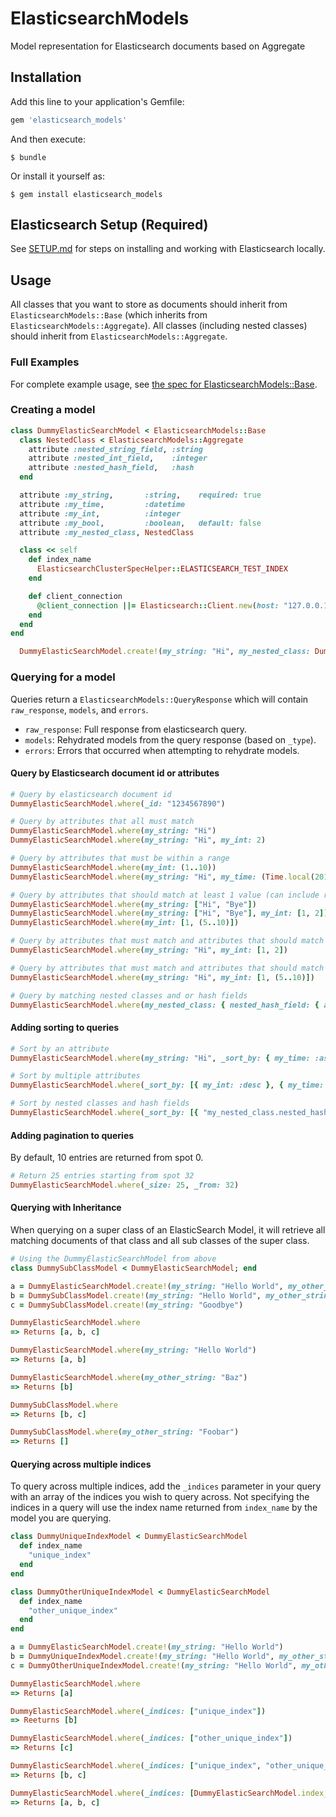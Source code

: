 # ElasticsearchModels
Model representation for Elasticsearch documents based on Aggregate

## Installation

Add this line to your application's Gemfile:

```ruby
gem 'elasticsearch_models'
```

And then execute:

```shell
$ bundle
```

Or install it yourself as:

```shell
$ gem install elasticsearch_models
```

## Elasticsearch Setup (Required)
See [SETUP.md]("https://github.com/Invoca/elasticsearch_models/blob/master/SETUP.md") for steps on installing and working with Elasticsearch locally.

## Usage
All classes that you want to store as documents should inherit from `ElasticsearchModels::Base` (which inherits from `ElasticsearchModels::Aggregate`). All classes (including nested classes) should inherit from `ElasticsearchModels::Aggregate`.

### Full Examples
For complete example usage, see [the spec for ElasticsearchModels::Base]("https://github.com/Invoca/elasticsearch_models/blob/master/spec/base_spec.rb").

### Creating a model
```ruby
class DummyElasticSearchModel < ElasticsearchModels::Base
  class NestedClass < ElasticsearchModels::Aggregate
    attribute :nested_string_field, :string
    attribute :nested_int_field,    :integer
    attribute :nested_hash_field,   :hash
  end

  attribute :my_string,       :string,    required: true
  attribute :my_time,         :datetime
  attribute :my_int,          :integer
  attribute :my_bool,         :boolean,   default: false
  attribute :my_nested_class, NestedClass

  class << self
    def index_name
      ElasticsearchClusterSpecHelper::ELASTICSEARCH_TEST_INDEX
    end

    def client_connection
      @client_connection ||= Elasticsearch::Client.new(host: "127.0.0.1", port: ENV["ELASTICSEARCH_TEST_PORT"] || 9250, scheme: "http")
    end
  end
end
```

```ruby
  DummyElasticSearchModel.create!(my_string: "Hi", my_nested_class: DummyElasticSearchModel::NestedClass.new(nested_int_field: 5, nested_hash_field: { "a" => 1, "b" => 2 }))
```

### Querying for a model
Queries return a `ElasticsearchModels::QueryResponse` which will contain `raw_response`, `models`, and `errors`.
* `raw_response`: Full response from elasticsearch query.
* `models`: Rehydrated models from the query response (based on `_type`).
* `errors`: Errors that occurred when attempting to rehydrate models.

#### Query by Elasticsearch document id or attributes

```ruby
# Query by elasticsearch document id
DummyElasticSearchModel.where(_id: "1234567890")

# Query by attributes that all must match
DummyElasticSearchModel.where(my_string: "Hi")
DummyElasticSearchModel.where(my_string: "Hi", my_int: 2)

# Query by attributes that must be within a range
DummyElasticSearchModel.where(my_int: (1..10))
DummyElasticSearchModel.where(my_string: "Hi", my_time: (Time.local(2018, 12, 12)..Time.local(2018, 12, 13)))

# Query by attributes that should match at least 1 value (can include ranges)
DummyElasticSearchModel.where(my_string: ["Hi", "Bye"])
DummyElasticSearchModel.where(my_string: ["Hi", "Bye"], my_int: [1, 2])
DummyElasticSearchModel.where(my_int: [1, (5..10)])

# Query by attributes that must match and attributes that should match at least 1 value
DummyElasticSearchModel.where(my_string: "Hi", my_int: [1, 2])

# Query by attributes that must match and attributes that should match at least 1 value (can include ranges)
DummyElasticSearchModel.where(my_string: "Hi", my_int: [1, (5..10)])

# Query by matching nested classes and or hash fields
DummyElasticSearchModel.where(my_nested_class: { nested_hash_field: { a: 1, b: 2 } })
```

#### Adding sorting to queries

```ruby
# Sort by an attribute
DummyElasticSearchModel.where(my_string: "Hi", _sort_by: { my_time: :asc })

# Sort by multiple attributes
DummyElasticSearchModel.where(_sort_by: [{ my_int: :desc }, { my_time: :asc }])

# Sort by nested classes and hash fields
DummyElasticSearchModel.where(_sort_by: [{ "my_nested_class.nested_hash_field.a.b" => :desc })
```

#### Adding pagination to queries
By default, 10 entries are returned from spot 0.

```ruby
# Return 25 entries starting from spot 32
DummyElasticSearchModel.where(_size: 25, _from: 32)
```

#### Querying with Inheritance
When querying on a super class of an ElasticSearch Model, it will retrieve all matching documents of that class and all sub classes of the super class.
```ruby
# Using the DummyElasticSearchModel from above
class DummySubClassModel < DummyElasticSearchModel; end

a = DummyElasticSearchModel.create!(my_string: "Hello World", my_other_string: "Foobar")
b = DummySubClassModel.create!(my_string: "Hello World", my_other_string: "Baz")
c = DummySubClassModel.create!(my_string: "Goodbye")

DummyElasticSearchModel.where
=> Returns [a, b, c]

DummyElasticSearchModel.where(my_string: "Hello World")
=> Returns [a, b]

DummyElasticSearchModel.where(my_other_string: "Baz")
=> Returns [b]

DummySubClassModel.where
=> Returns [b, c]

DummySubClassModel.where(my_other_string: "Foobar")
=> Returns []
``` 

#### Querying across multiple indices
To query across multiple indices, add the `_indices` parameter in your query with an array of the indices you wish to query across.
Not specifying the indices in a query will use the index name returned from `index_name` by the model you are querying.
```ruby
class DummyUniqueIndexModel < DummyElasticSearchModel
  def index_name
    "unique_index"
  end
end

class DummyOtherUniqueIndexModel < DummyElasticSearchModel
  def index_name
    "other_unique_index"
  end
end

a = DummyElasticSearchModel.create!(my_string: "Hello World")
b = DummyUniqueIndexModel.create!(my_string: "Hello World", my_other_string: "Baz")
c = DummyOtherUniqueIndexModel.create!(my_string: "Hello World", my_other_string: "Foobar")

DummyElasticSearchModel.where
=> Returns [a]

DummyElasticSearchModel.where(_indices: ["unique_index"])
=> Reeturns [b]

DummyElasticSearchModel.where(_indices: ["other_unique_index"])
=> Returns [c]

DummyElasticSearchModel.where(_indices: ["unique_index", "other_unique_index"])
=> Returns [b, c]

DummyElasticSearchModel.where(_indices: [DummyElasticSearchModel.index_name, "unique_index", "other_unique_index"])
=> Returns [a, b, c]
```
